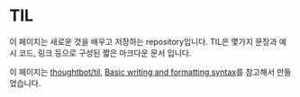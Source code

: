 # TIL
이 페이지는 새로운 것을 배우고 저장하는 repository입니다. TIL은 몇가지 문장과 예시 코드, 링크 등으로 구성된 짧은 마크다운 문서 입니다.

이 페이지는 [thoughtbot/til](https://github.com/thoughtbot/til), [Basic writing and formatting syntax](https://help.github.com/articles/basic-writing-and-formatting-syntax/)를 참고해서 만들었습니다.
